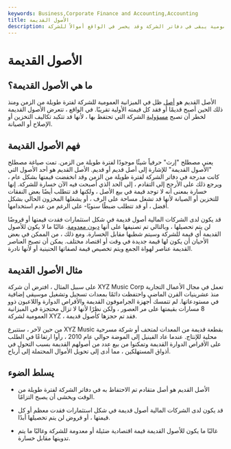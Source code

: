 ```yaml
---
keywords: Business,Corporate Finance and Accounting,Accounting
title: الأصول القديمة
description: الأصل القديم هو بند قديم في الميزانية العمومية يبقى في دفاتر الشركة وقد يخسر في الواقع أموالاً للشركة.
---
```


# الأصول القديمة
## ما هي الأصول القديمة؟

الأصل القديم هو [أصل](/asset) ظل في الميزانية العمومية للشركة لفترة طويلة من الزمن ومنذ ذلك الحين أصبح قديمًا أو فقد كل قيمته الأولية تقريبًا. في الواقع ، تتعرض الأصول القديمة لخطر أن تصبح [مسؤولية](/liability) الشركة التي تحتفظ بها ، لأنها قد تتكبد تكاليف التخزين أو الإصلاح أو الصيانة.

## فهم الأصول القديمة

يعني مصطلح "إرث" حرفياً شيئًا موجودًا لفترة طويلة من الزمن. تمت صياغة مصطلح "الأصول القديمة" للإشارة إلى أصل قديم أو قديم. الأصل القديم هو أحد الأصول التي كانت مدرجة في دفاتر الشركة لفترة طويلة من الزمن وقد انخفضت قيمتها بشكل عام ، ويرجع ذلك على الأرجح إلى التقادم ، إلى الحد الذي أصبحت فيه الآن خسارة للشركة. إنها خسارة بمعنى أنه لا توجد قيمة في بيع الأصل ، ولكنها قد تتطلب أيضًا بعض النفقات للتخزين أو الصيانة لأنها قد تشغل مساحة على الرف ، أو يشغلها المخزون الحالي بشكل أفضل ، أو قد تتطلب ضبطًا سنويًا- على الرغم من عدم استخدامها.

قد يكون لدى الشركات المالية أصول قديمة في شكل استثمارات فقدت قيمتها أو قروضًا لن يتم تحصيلها ، وبالتالي تم تصنيفها على أنها [ديون معدومة](/baddebt). غالبًا ما لا يكون للأصول القديمة أي قيمة للشركة وسيتم شطبها مقابل الخسارة. ومع ذلك ، من الممكن في بعض الأحيان أن يكون لها قيمة جديدة في وقت أو اقتصاد مختلف. يمكن أن تصبح العناصر القديمة عناصر لهواة الجمع ويتم تخصيص قيمة لصفاتها الحنينية أو لأنها نادرة.

## مثال الأصول القديمة

على سبيل المثال ، افترض أن شركة XYZ Music Corp تعمل في مجال الأعمال التجارية منذ عشرينيات القرن الماضي واحتفظت دائمًا بمعدات تسجيل وتشغيل موسيقى إضافية في مستودعاتها. لم تتمسك أجهزة الجراموفون القديمة والأقراص الدوارة واللاعبون ذوو 8 مسارات بقيمتها على مر العصور ، ولكن نظرًا لأنها لا تزال محتجزة في الميزانية العمومية لشركة XYZ ، فقد تم حجزها كأصول قديمة.

من حين لآخر ، ستتبرع XYZ Music بقطعة قديمة من المعدات لمتحف أو شركة مسرحية محلية للإنتاج. عندما عاد الفينيل إلى الموضة حوالي عام 2010 ، رأوا ارتفاعًا في الطلب على الأقراص الدوارة القديمة وتمكنوا من بيع عدد من أصولهم القديمة بسبب التحول في أذواق المستهلكين ، مما أدى إلى تحويل الأموال المحتملة إلى أرباح.

## يسلط الضوء

- الأصل القديم هو أصل متقادم تم الاحتفاظ به في دفاتر الشركة لفترة طويلة من الوقت ويخشى أن يصبح التزامًا.

- قد يكون لدى الشركات المالية أصول قديمة في شكل استثمارات فقدت معظم أو كل قيمتها ، أو قروض لن يتم تحصيلها أبدًا.

- غالبًا ما يكون للأصول القديمة قيمة اقتصادية ضئيلة أو معدومة للشركة وغالبًا ما يتم تدوينها مقابل خسارة.

